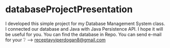# databaseProjectPresentation
I developed this simple project for my Database Management System class.
I connected our database and Java with Java Persistence API. I hope it will be useful for you.
You can find the database in Repo.
You can send e-mail for your ❔ --> receptayyiperdogan8@gmail.com
